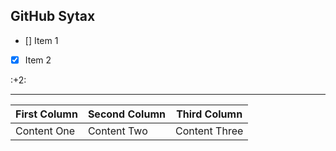 ## GitHub Sytax
 - [] Item 1
 - [x] Item 2

:+2:

 ---
 First Column | Second Column | Third Column
 ------------ | ------------- | ------------
 Content One  | Content Two   | Content Three
